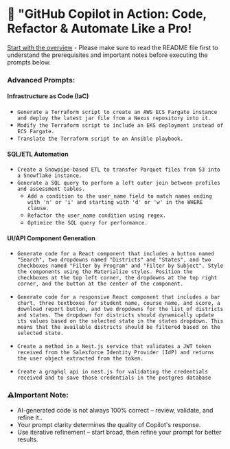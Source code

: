 # 🚀 "GitHub Copilot in Action: Code, Refactor & Automate Like a Pro!

[Start with the overview](../Overview.md) - Please make sure to read the README file first to understand the prerequisites and important notes before executing the prompts below.

### Advanced Prompts:
####  Infrastructure as Code (IaC)
- `Generate a Terraform script to create an AWS ECS Fargate instance and deploy the latest jar file from a Nexus repository into it.`
- `Modify the Terraform script to include an EKS deployment instead of ECS Fargate.`
- `Translate the Terraform script to an Ansible playbook.`

#### SQL/ETL Automation
- `Create a Snowpipe-based ETL to transfer Parquet files from S3 into a Snowflake instance.`
- `Generate a SQL query to perform a left outer join between profiles and assessment tables.`
  - `Add a condition to the user_name field to match names ending with 'n' or 'i' and starting with 'd' or 'w' in the WHERE clause.`
  - `Refactor the user_name condition using regex.`
  - `Optimize the SQL query for performance.`

#### UI/API Component Generation
- `Generate code for a React component that includes a button named "Search", two dropdowns named "Districts" and "States", and two checkboxes named "Filter by Program" and "Filter by Subject". Style the components using the Materialize styles. Position the checkboxes at the top left corner, the dropdowns at the top right corner, and the button at the center of the component.`

- `Generate code for a responsive React component that includes a bar chart, three textboxes for student name, course name, and score, a download report button, and two dropdowns for the list of districts and states. The dropdown for districts should dynamically update its values based on the selected state in the states dropdown. This means that the available districts should be filtered based on the selected state.`

- `Create a method in a Nest.js service that validates a JWT token received from the Salesforce Identity Provider (IdP) and returns the user object extracted from the token.`

- `Create a graphql api in nest.js for validating the credentials received and to save those credentials in the postgres database`

### ⚠️Important Note:
- AI-generated code is not always 100% correct – review, validate, and refine it..
- Your prompt clarity determines the quality of Copilot's response.
- Use iterative refinement – start broad, then refine your prompt for better results.